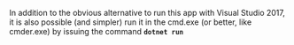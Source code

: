 
In addition to the obvious alternative to run this app with Visual Studio 2017, it is also possible (and simpler) run it in the cmd.exe (or better, like cmder.exe) by issuing the command **`dotnet run`**
